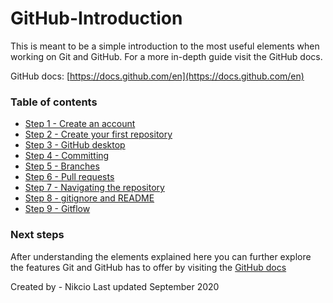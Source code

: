 # GitHub-Introduction

This is meant to be a simple introduction to the most useful elements when working on Git and GitHub. For a more in-depth guide visit the GitHub docs.

GitHub docs: [https://docs.github.com/en](https://docs.github.com/en)


### Table of contents

* [Step 1 - Create an account](/Step%201%20-%20Create%20an%20account/README.md)
* [Step 2 - Create your first repository](Step%202%20-%20Create%20your%20first%20repository/README.md)
* [Step 3 - GitHub desktop](Step%203%20-%20GitHub%20desktop/README.md)
* [Step 4 - Committing](Step%204%20-%20Committing/README.md)
* [Step 5 - Branches](Step%205%20-%20Branches/README.md)
* [Step 6 - Pull requests](Step%206%20-%20Pull%20requests/README.md)
* [Step 7 - Navigating the repository](Step%207%20-%20Navigating%20the%20repository/README.md)
* [Step 8 - gitignore and README](Step%208%20-%20gitignore%20and%20README/README.md)
* [Step 9 - Gitflow](Step%209%20-%20Gitflow/README.md)

### Next steps

After understanding the elements explained here you can further explore the features Git and GitHub has to offer by visiting the [GitHub docs](http://docs.github.com/en)


Created by - Nikcio
Last updated September 2020